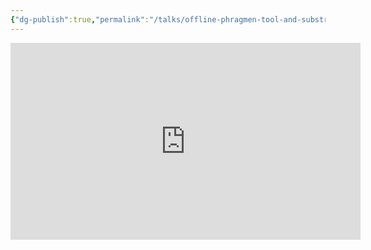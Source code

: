 ```yaml
---
{"dg-publish":true,"permalink":"/talks/offline-phragmen-tool-and-substrate-debug-kit-substrate-seminar/","created":"2020-04-22","updated":""}
---
```




<iframe width="560" height="315" src="https://www.youtube.com/embed/6omrrY11HEg" title="YouTube video player" frameborder="0" allow="accelerometer; autoplay; clipboard-write; encrypted-media; gyroscope; picture-in-picture" allowfullscreen></iframe>
